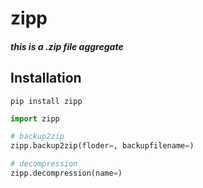 # zipp

##### this is a .zip file aggregate

## Installation

```shell
pip install zipp
```



```python
import zipp

# backup2zip
zipp.backup2zip(floder=, backupfilename=)

# decompression
zipp.decompression(name=)
```

